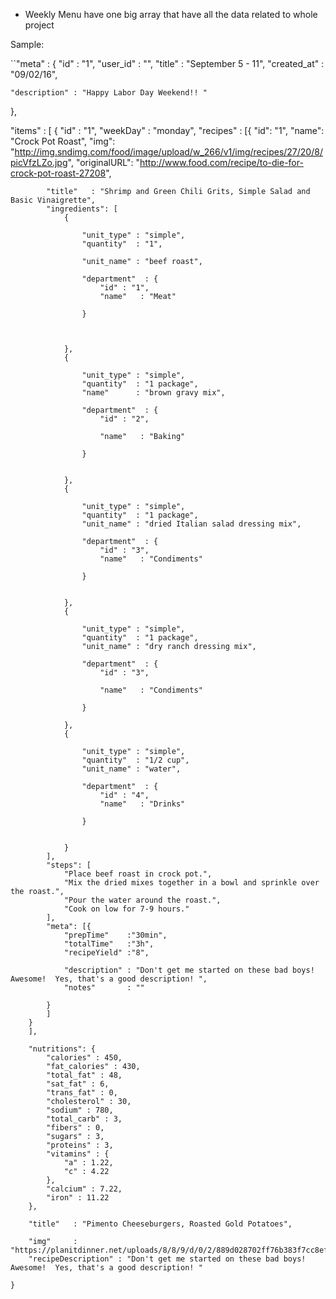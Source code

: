 * Weekly Menu
have one big array that have all the data related to whole project

Sample:

``"meta"        : {
    "id"          : "1",
    "user_id"     : "",
    "title"       : "September 5 - 11",
    "created_at"  : "09/02/16",

    "description" : "Happy Labor Day Weekend!! "

},


"items" : [
    {
        "id"      : "1",
        "weekDay" : "monday",
        "recipes" : [{
            "id": "1",
            "name": "Crock Pot Roast",
            "img": "http://img.sndimg.com/food/image/upload/w_266/v1/img/recipes/27/20/8/picVfzLZo.jpg",
            "originalURL": "http://www.food.com/recipe/to-die-for-crock-pot-roast-27208",

            "title"   : "Shrimp and Green Chili Grits, Simple Salad and Basic Vinaigrette",
            "ingredients": [
                {

                    "unit_type" : "simple",
                    "quantity"  : "1",

                    "unit_name" : "beef roast",

                    "department"  : {
                        "id" : "1",
                        "name"   : "Meat"

                    }



                },
                {

                    "unit_type" : "simple",
                    "quantity"  : "1 package",
                    "name"      : "brown gravy mix",

                    "department"  : {
                        "id" : "2",

                        "name"   : "Baking"

                    }


                },
                {

                    "unit_type" : "simple",
                    "quantity"  : "1 package",
                    "unit_name" : "dried Italian salad dressing mix",

                    "department"  : {
                        "id" : "3",
                        "name"   : "Condiments"

                    }


                },
                {

                    "unit_type" : "simple",
                    "quantity"  : "1 package",
                    "unit_name" : "dry ranch dressing mix",

                    "department"  : {
                        "id" : "3",

                        "name"   : "Condiments"

                    }

                },
                {

                    "unit_type" : "simple",
                    "quantity"  : "1/2 cup",
                    "unit_name" : "water",

                    "department"  : {
                        "id" : "4",
                        "name"   : "Drinks"

                    }


                }
            ],
            "steps": [
                "Place beef roast in crock pot.",
                "Mix the dried mixes together in a bowl and sprinkle over the roast.",
                "Pour the water around the roast.",
                "Cook on low for 7-9 hours."
            ],
            "meta": [{
                "prepTime"    :"30min",
                "totalTime"   :"3h",
                "recipeYield" :"8",

                "description" : "Don't get me started on these bad boys!  Awesome!  Yes, that's a good description! ",
                "notes"       : ""

            }
            ]
        }
        ],

        "nutritions": {
            "calories" : 450,
            "fat_calories" : 430,
            "total_fat" : 48,
            "sat_fat" : 6,
            "trans_fat" : 0,
            "cholesterol" : 30,
            "sodium" : 780,
            "total_carb" : 3,
            "fibers" : 0,
            "sugars" : 3,
            "proteins" : 3,
            "vitamins" : {
                "a" : 1.22,
                "c" : 4.22
            },
            "calcium" : 7.22,
            "iron" : 11.22
        },

        "title"   : "Pimento Cheeseburgers, Roasted Gold Potatoes",

        "img"     : "https://planitdinner.net/uploads/8/8/9/d/0/2/889d028702ff76b383f7cc8ef203ba99/dsc_0969.list.jpg",
        "recipeDescription" : "Don't get me started on these bad boys!  Awesome!  Yes, that's a good description! "

    }
